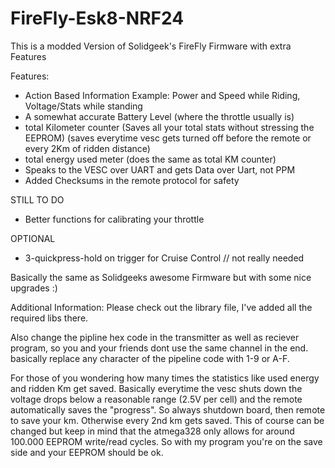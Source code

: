 # FireFly-Esk8-NRF24

This is a modded Version of Solidgeek's FireFly Firmware with extra Features

Features:
- Action Based Information
    Example: Power and Speed while Riding, Voltage/Stats while standing
- A somewhat accurate Battery Level (where the throttle usually is)
- total Kilometer counter (Saves all your total stats without stressing the EEPROM)
    (saves everytime vesc gets turned off before the remote or every 2Km of ridden distance)
- total energy used meter (does the same as total KM counter)
- Speaks to the VESC over UART and gets Data over Uart, not PPM
- Added Checksums in the remote protocol for safety

STILL TO DO
- Better functions for calibrating your throttle

OPTIONAL
- 3-quickpress-hold on trigger for Cruise Control // not really needed

Basically the same as Solidgeeks awesome Firmware but with some nice upgrades :)


Additional Information:
Please check out the library file, I've added all the required libs there.

Also change the pipline hex code in the transmitter as well as reciever program, so you and your friends dont use the same channel in the end. basically replace any character of the pipeline code with 1-9 or A-F.

For those of you wondering how many times the statistics like used energy and ridden Km get saved. Basically everytime the vesc shuts down the voltage drops below a reasonable range (2.5V per cell) and the remote automatically saves the "progress". So always shutdown board, then remote to save your km. Otherwise every 2nd km gets saved. This of course can be changed but keep in mind that the atmega328 only allows for around 100.000 EEPROM write/read cycles. So with my program you're on the save side and your EEPROM should be ok.
